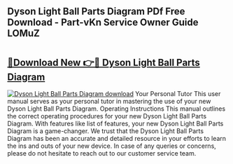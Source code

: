 ## Dyson Light Ball Parts Diagram PDf Free Download - Part-vKn Service Owner Guide LOMuZ

# <h2><a href="http://dfqd3v6.blite.top/?on=Dyson+Light+Ball+Parts+Diagram">🔗Download New 👉🔴 Dyson Light Ball Parts Diagram</a></h2>

[![Dyson Light Ball Parts Diagram download](https://i.imgur.com/lujVjoI.png)](http://dfqd3v6.blite.top/?on=Dyson+Light+Ball+Parts+Diagram)
Your Personal Tutor This user manual serves as your personal tutor in mastering the use of your new Dyson Light Ball Parts Diagram. Operating Instructions This manual outlines the correct operating procedures for your new Dyson Light Ball Parts Diagram. With features like list of features, your new Dyson Light Ball Parts Diagram is a game-changer. We trust that the Dyson Light Ball Parts Diagram has been an accurate and detailed resource in your efforts to learn the ins and outs of your new device. In case of any queries or concerns, please do not hesitate to reach out to our customer service team.
